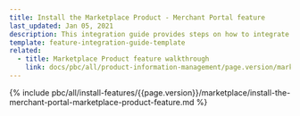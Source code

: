 ```yaml
---
title: Install the Marketplace Product - Merchant Portal feature
last_updated: Jan 05, 2021
description: This integration guide provides steps on how to integrate the Merchant Portal - Marketplace Product feature into a Spryker project.
template: feature-integration-guide-template
related:
  - title: Marketplace Product feature walkthrough
    link: docs/pbc/all/product-information-management/page.version/marketplace/marketplace-product-feature-overview.html
---
```


{% include pbc/all/install-features/{{page.version}}/marketplace/install-the-merchant-portal-marketplace-product-feature.md %} <!-- To edit, see /_includes/pbc/all/install-features/202212.0/marketplace/install-the-merchant-portal-marketplace-product-feature.md -->
